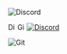 ![Discord](https://discord.c99.nl/widget/theme-3/726942742218801223.png)


<a href="https://discord.gg/BQk6dsDDAu">
  <img align="left" alt="Discord Server" width="16px" src="https://cdn.jsdelivr.net/npm/simple-icons@v3/icons/discord.svg" />
</a>
 <a href="https://github.com/azmitino">
  <img align="left" alt="Github" width="16px" src="https://cdn.jsdelivr.net/npm/simple-icons@v3/icons/github.svg" />
</a>
<a href="https://discord.com/users/726942742218801223">
    <img src="https://img.shields.io/badge/أBOBACOTأ.舞𓃲꧁༒☬.%233614-%237289da?logo=discord&style=flat-square" alt="Discord" أBOBACOTأ.舞𓃲꧁༒☬"0177"/>
  </a>
</p>                                                                                                                           
  <img alt="Git" src="https://img.shields.io/badge/-Git-ff8438?style=flat-square&logo=git&logoColor=white" />
